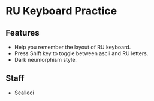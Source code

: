 # RU Keyboard Practice

## Features

- Help you remember the layout of RU keyboard.
- Press Shift key to toggle between ascii and RU letters.
- Dark neumorphism style.

## Staff

- Sealleci
